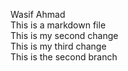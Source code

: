 Wasif Ahmad <br />
This is a markdown file <br />
This is my second change <br />
This is my third change <br />
This is the second branch <br />